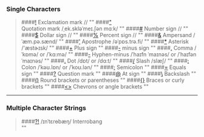 ### Single Characters
>####[!](https://en.wikipedia.org/wiki/Exclamation_mark)
    Exclamation mark //
    ""
>####["](https://en.wikipedia.org/wiki/Quotation_mark)  
    Quotation mark /ˌek.skləˈmeɪ.ʃən mɑːk/
    ""
>####[#](https://en.wikipedia.org/wiki/Number_sign#Other_names_in_English)
    Number sign //
    ""
>####[$](https://en.wikipedia.org/wiki/Dollar_sign)
    Dollar sign //
    ""
>####[%](https://en.wikipedia.org/wiki/Percent_sign)
    Percent sign //
    ""
>####[&](http://dictionary.cambridge.org/pronunciation/english/ampersand)
    Ampersand /ˈæm.pə.sænd/ 
    ""
>####['](http://dictionary.cambridge.org/dictionary/english-chinese-simplified/apostrophe?q=Apostrophe)
    Apostrophe /əˈpɒs.trə.fi/
    ""
>####[*](https://en.wikipedia.org/wiki/Asterisk)
    Asterisk /'æstɚɪsk/
    ""
>####[+](https://en.wikipedia.org/wiki/Plus_and_minus_signs)
    Plus sign
    ""
>####[-](https://en.wikipedia.org/wiki/Plus_and_minus_signs)
    minus sign
    ""
>####[,](https://en.wikipedia.org/wiki/Comma)
    Comma /ˈkɒmə/ or /ˈkɑ:mə/
    ""
>####[-](https://en.wikipedia.org/wiki/Hyphen-minus)
    Hyphen-minus  /ˈhaɪfn ˈmaɪnəs/ or /ˈhaɪfən ˈmaɪnəs/
    ""
>####[.](https://en.wikipedia.org/wiki/Dot)
    Dot /dɒt/ or /dɑ:t/
    ""
>####[/](https://en.wikipedia.org/wiki/Slash_(punctuation))
    Slash /slæʃ/
    ""
>####[:](https://en.wikipedia.org/wiki/Colon_(punctuation))
    Colon /ˈkəʊ.lɒn/ or /ˈkoʊ.lən/
    ""
>####[;]()
    Semicolon 
    ""
>####[=]()
    Equals sign 
    ""
>####[?]()
    Question mark 
    ""
>####[@]()
    At sign
    ""
>####[\\]()
    Backslash
    ""
>####[()](https://en.wikipedia.org/wiki/Bracket)
    Round brackets or parentheses
    ""
>####[{}](https://en.wikipedia.org/wiki/Bracket)
    Braces or curly brackets
    ""
>####[<>](https://en.wikipedia.org/wiki/Bracket)
    Chevrons or angle brackets
    ""
    
***

### Multiple Character Strings
>####[?!](https://en.wikipedia.org/wiki/Interrobang)
    /ɪnˈtɛrɵbæŋ/ Interrobang  
    ""

